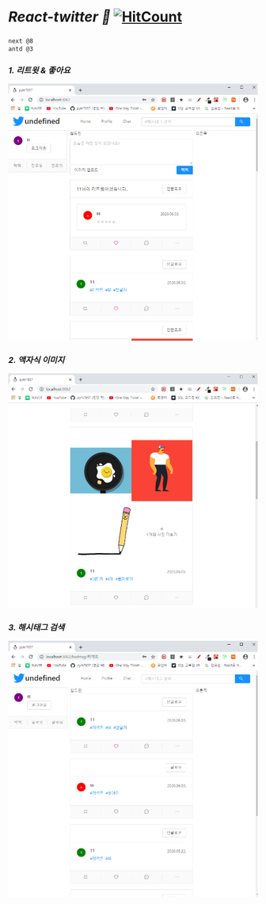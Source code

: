 # ***React-twitter :eyes:*** [![HitCount](http://hits.dwyl.com/pym7857/react-nodebird.svg)](http://hits.dwyl.com/pym7857/react-nodebird)
###
```
next @8
antd @3
```
### ***1. 리트윗 & 좋아요***
![intro](./React_note/sample_images/1.PNG) 
### ***2. 액자식 이미지***
![intro](./React_note/sample_images/2.PNG) 
### ***3. 해시태그 검색***
![intro](./React_note/sample_images/3.PNG) 
